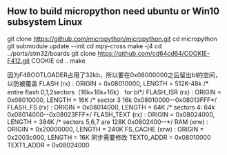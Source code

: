 ## How to build micropython need ubuntu or Win10 subsystem Linux

git clone https://github.com/micropython/micropython.git
cd micropython
git submodule update --init
cd mpy-cross
make -j4
cd ../ports/stm32/boards
git clone https://github.com/cd64cd64/COOKIE-F412.git COOKIE
cd ..
make

因为F4BOOTLOADER占用了32kb，所以要在0x08000000之后留出bl的空间，以防被覆盖
    FLASH (rx)      : ORIGIN = 0x08010000, LENGTH = 512K-48k /* entire flash 0,1,2sectors（16k+16k+16k） for bl*/
    FLASH_ISR (rx)  : ORIGIN = 0x08010000, LENGTH = 16K /* sector 3 16k 0x08010000--0x08013FFF*/
    FLASH_FS (rx)   : ORIGIN = 0x08014000, LENGTH = 64K /* sectors 4: 64k 0x08014000--0x08023FFF*/
    FLASH_TEXT (rx) : ORIGIN = 0x08024000, LENGTH = 384K /* sectors 5,6,7 are 128K 0x0802400--*/
    RAM (xrw)       : ORIGIN = 0x20000000, LENGTH = 240K
    FS_CACHE (xrw)  : ORIGIN = 0x2003c000, LENGTH = 16K
同步需要修改
TEXT0_ADDR = 0x08010000
TEXT1_ADDR = 0x08024000
